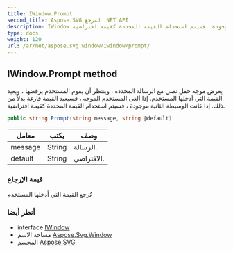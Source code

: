 ```yaml
---
title: IWindow.Prompt
second_title: Aspose.SVG لمرجع .NET API
description: IWindow طريقة. يعرض موجه حقل نصي مع الرسالة المحددة  وينتظر أن يقوم المستخدم برفضها  ويعيد القيمة التي أدخلها المستخدم. إذا ألغى المستخدم الموجه  فسيعيد القيمة فارغة بدلاً من ذلك. إذا كانت الوسيطة الثانية موجودة  فسيتم استخدام القيمة المحددة كقيمة افتراضية.
type: docs
weight: 120
url: /ar/net/aspose.svg.window/iwindow/prompt/
---
```

## IWindow.Prompt method

يعرض موجه حقل نصي مع الرسالة المحددة ، وينتظر أن يقوم المستخدم برفضها ، ويعيد القيمة التي أدخلها المستخدم. إذا ألغى المستخدم الموجه ، فسيعيد القيمة فارغة بدلاً من ذلك. إذا كانت الوسيطة الثانية موجودة ، فسيتم استخدام القيمة المحددة كقيمة افتراضية.

```csharp
public string Prompt(string message, string @default)
```

| معامل | يكتب | وصف |
| --- | --- | --- |
| message | String | الرسالة. |
| default | String | الافتراضي. |

### قيمة الإرجاع

تُرجع القيمة التي أدخلها المستخدم

### أنظر أيضا

* interface [IWindow](../)
* مساحة الاسم [Aspose.Svg.Window](../../iwindow/)
* المجسم [Aspose.SVG](../../../)


